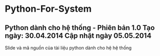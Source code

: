 Python-For-System
=================

Python dành cho hệ thống - Phiên bản 1.0
Tạo ngày: 30.04.2014
Cập nhật ngày 05.05.2014
-------

Slide và mã nguồn của tài liệu python dành cho hệ hệ thống
